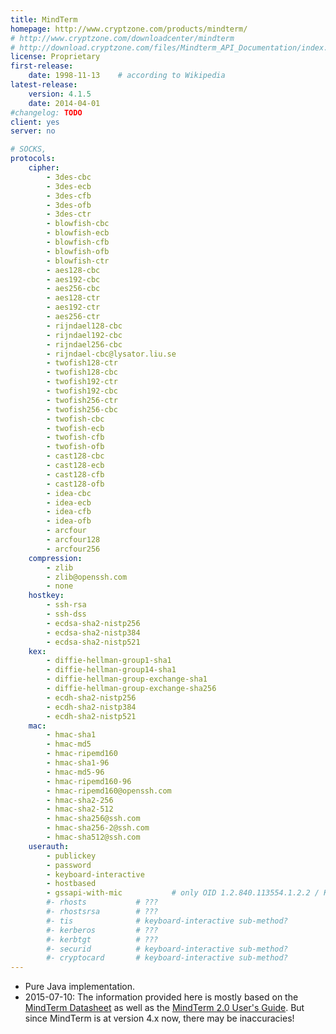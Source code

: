 ```yaml
---
title: MindTerm
homepage: http://www.cryptzone.com/products/mindterm/
# http://www.cryptzone.com/downloadcenter/mindterm
# http://download.cryptzone.com/files/Mindterm_API_Documentation/index.html
license: Proprietary
first-release:
    date: 1998-11-13    # according to Wikipedia
latest-release:
    version: 4.1.5
    date: 2014-04-01
#changelog: TODO
client: yes
server: no

# SOCKS, 
protocols:
    cipher:
        - 3des-cbc
        - 3des-ecb
        - 3des-cfb
        - 3des-ofb
        - 3des-ctr
        - blowfish-cbc
        - blowfish-ecb
        - blowfish-cfb
        - blowfish-ofb
        - blowfish-ctr
        - aes128-cbc
        - aes192-cbc
        - aes256-cbc
        - aes128-ctr
        - aes192-ctr
        - aes256-ctr
        - rijndael128-cbc
        - rijndael192-cbc
        - rijndael256-cbc
        - rijndael-cbc@lysator.liu.se
        - twofish128-ctr
        - twofish128-cbc
        - twofish192-ctr
        - twofish192-cbc
        - twofish256-ctr
        - twofish256-cbc
        - twofish-cbc
        - twofish-ecb
        - twofish-cfb
        - twofish-ofb
        - cast128-cbc
        - cast128-ecb
        - cast128-cfb
        - cast128-ofb
        - idea-cbc
        - idea-ecb
        - idea-cfb
        - idea-ofb
        - arcfour
        - arcfour128
        - arcfour256
    compression:
        - zlib
        - zlib@openssh.com
        - none
    hostkey:
        - ssh-rsa
        - ssh-dss
        - ecdsa-sha2-nistp256
        - ecdsa-sha2-nistp384
        - ecdsa-sha2-nistp521
    kex:
        - diffie-hellman-group1-sha1
        - diffie-hellman-group14-sha1
        - diffie-hellman-group-exchange-sha1
        - diffie-hellman-group-exchange-sha256
        - ecdh-sha2-nistp256
        - ecdh-sha2-nistp384
        - ecdh-sha2-nistp521
    mac:
        - hmac-sha1
        - hmac-md5
        - hmac-ripemd160
        - hmac-sha1-96
        - hmac-md5-96
        - hmac-ripemd160-96
        - hmac-ripemd160@openssh.com
        - hmac-sha2-256
        - hmac-sha2-512
        - hmac-sha256@ssh.com
        - hmac-sha256-2@ssh.com
        - hmac-sha512@ssh.com
    userauth:
        - publickey
        - password
        - keyboard-interactive
        - hostbased
        - gssapi-with-mic           # only OID 1.2.840.113554.1.2.2 / Kerberos
        #- rhosts           # ???
        #- rhostsrsa        # ???
        #- tis              # keyboard-interactive sub-method?
        #- kerberos         # ???
        #- kerbtgt          # ???
        #- securid          # keyboard-interactive sub-method?
        #- cryptocard       # keyboard-interactive sub-method?
---
```

* Pure Java implementation.
* 2015-07-10:  The information provided here is mostly based on the
  [MindTerm Datasheet](http://www.cryptzone.com/pdfs/Cryptzone_Datasheet_MindTerm_EN.pdf)
  as well as the
  [MindTerm 2.0 User's Guide](https://www.astro.umd.edu/resources/internal/ssh/MindTerm_User.pdf).
  But since MindTerm is at version 4.x now, there may be inaccuracies!
